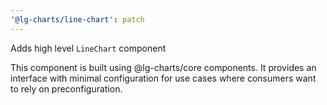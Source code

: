 ```yaml
---
'@lg-charts/line-chart': patch
---
```


Adds high level `LineChart` component

This component is built using @lg-charts/core components. It provides an interface with minimal configuration for use cases where consumers want to rely on preconfiguration.
